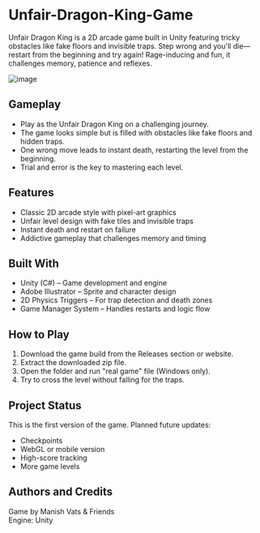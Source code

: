 # Unfair-Dragon-King-Game
Unfair Dragon King is a 2D arcade game built in Unity featuring tricky obstacles like fake floors and invisible traps. Step wrong and you'll die—restart from the beginning and try again! Rage-inducing and fun, it challenges memory, patience and reflexes.


![image](https://github.com/user-attachments/assets/400b35ef-7481-421f-8dc1-70ed56bcbae1)


## Gameplay

- Play as the Unfair Dragon King on a challenging journey.
- The game looks simple but is filled with obstacles like fake floors and hidden traps.
- One wrong move leads to instant death, restarting the level from the beginning.
- Trial and error is the key to mastering each level.

## Features

- Classic 2D arcade style with pixel-art graphics
- Unfair level design with fake tiles and invisible traps
- Instant death and restart on failure
- Addictive gameplay that challenges memory and timing

## Built With

- Unity (C#) – Game development and engine
- Adobe Illustrator – Sprite and character design
- 2D Physics Triggers – For trap detection and death zones
- Game Manager System – Handles restarts and logic flow

## How to Play

1. Download the game build from the Releases section or website.
2. Extract the downloaded zip file.
3. Open the folder and run "real game" file (Windows only).
4. Try to cross the level without falling for the traps.

## Project Status

This is the first version of the game. Planned future updates:
- Checkpoints
- WebGL or mobile version
- High-score tracking
- More game levels

## Authors and Credits

Game by Manish Vats & Friends  
Engine: Unity

